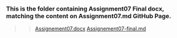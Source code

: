 ### This is the folder containing Assignment07 Final docx, matching the content on Assignment07.md GitHub Page.


> > [Assignement07.docx](https://github.com/ksteve3/ITFDN100_MOD07/blob/master/docs/Assignment07/Assignement07.docx)
> > [Assignement07-final.md](https://github.com/ksteve3/ITFDN100_MOD07/blob/master/docs/markdown/Assignement07-final.md)
